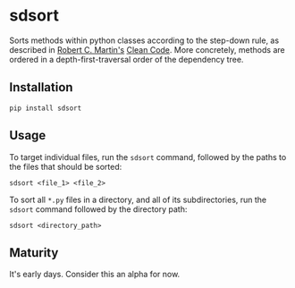 # sdsort
Sorts methods within python classes according to the step-down rule, as described in [Robert C. Martin's](https://en.wikipedia.org/wiki/Robert_C._Martin) [Clean Code](https://www.oreilly.com/library/view/clean-code-a/9780136083238/).
More concretely, methods are ordered in a depth-first-traversal order of the dependency tree.

## Installation
`pip install sdsort`

## Usage
To target individual files, run the `sdsort` command, followed by the paths to the files that should be sorted:
```
sdsort <file_1> <file_2>
```

To sort all `*.py` files in a directory, and all of its subdirectories, run the `sdsort` command followed by the directory path:
```
sdsort <directory_path>
```

## Maturity
It's early days. Consider this an alpha for now.
